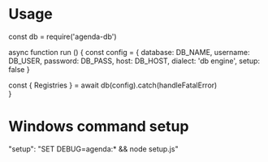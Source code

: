 # Usage
const db = require('agenda-db')

async function run () {
  const config = {
    database: DB_NAME,
    username: DB_USER,
    password: DB_PASS,
    host: DB_HOST,
    dialect: 'db engine',
    setup: false 
  }

  const { Registries } = await db(config).catch(handleFatalError)  
}

# Windows command setup
"setup": "SET DEBUG=agenda:* && node setup.js"
